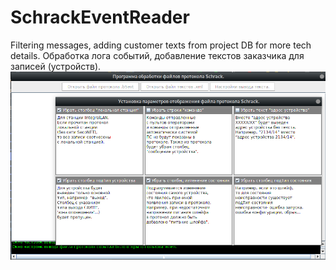 # SchrackEventReader
Filtering messages, adding customer texts from project DB for more tech details.
Обработка лога событий, добавление текстов заказчика для записей (устройств).
![Screenshot](mw.png)

